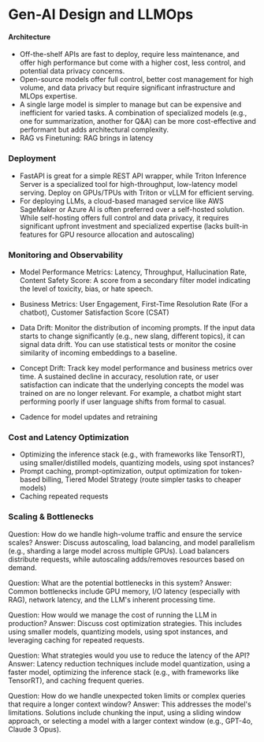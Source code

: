# Gen-AI Design and LLMOps

#### Architecture
* Off-the-shelf APIs are fast to deploy, require less maintenance, and offer high performance but come with a higher cost, less control, and potential data privacy concerns.
* Open-source models offer full control, better cost management for high volume, and data privacy but require significant infrastructure and MLOps expertise.
* A single large model is simpler to manage but can be expensive and inefficient for varied tasks. A combination of specialized models (e.g., one for summarization, another for Q&A) can be more cost-effective and performant but adds architectural complexity.
* RAG vs Finetuning: RAG brings in latency

### Deployment
*  FastAPI is great for a simple REST API wrapper, while Triton Inference Server is a specialized tool for high-throughput, low-latency model serving.  Deploy on GPUs/TPUs with Triton or vLLM for efficient serving.
* For deploying LLMs, a cloud-based managed service like AWS SageMaker or Azure AI is often preferred over a self-hosted solution.
While self-hosting offers full control and data privacy, it requires significant upfront investment and specialized expertise (lacks built-in features for GPU resource allocation and autoscaling)

### Monitoring and Observability
* Model Performance Metrics: Latency, Throughput, Hallucination Rate, Content Safety Score: A score from a secondary filter model indicating the level of toxicity, bias, or hate speech.
* Business Metrics: User Engagement, First-Time Resolution Rate (For a chatbot), Customer Satisfaction Score (CSAT)

* Data Drift: Monitor the distribution of incoming prompts. If the input data starts to change significantly (e.g., new slang, different topics), it can signal data drift. You can use statistical tests or monitor the cosine similarity of incoming embeddings to a baseline.

* Concept Drift: Track key model performance and business metrics over time. A sustained decline in accuracy, resolution rate, or user satisfaction can indicate that the underlying concepts the model was trained on are no longer relevant. For example, a chatbot might start performing poorly if user language shifts from formal to casual.

* Cadence for model updates and retraining

### Cost and Latency Optimization
* Optimizing the inference stack (e.g., with frameworks like TensorRT), using smaller/distilled models, quantizing models, using spot instances?
* Prompt caching, prompt-optimization, output optimization for token-based billing, Tiered Model Strategy (route simpler tasks to cheaper models)
* Caching repeated requests

### Scaling & Bottlenecks
Question: How do we handle high-volume traffic and ensure the service scales?
Answer: Discuss autoscaling, load balancing, and model parallelism (e.g., sharding a large model across multiple GPUs). Load balancers distribute requests, while autoscaling adds/removes resources based on demand.

Question: What are the potential bottlenecks in this system?
Answer: Common bottlenecks include GPU memory, I/O latency (especially with RAG), network latency, and the LLM's inherent processing time.

Question: How would we manage the cost of running the LLM in production?
Answer: Discuss cost optimization strategies. This includes using smaller models, quantizing models, using spot instances, and leveraging caching for repeated requests.

Question: What strategies would you use to reduce the latency of the API?
Answer: Latency reduction techniques include model quantization, using a faster model, optimizing the inference stack (e.g., with frameworks like TensorRT), and caching frequent queries.

Question: How do we handle unexpected token limits or complex queries that require a longer context window?
Answer: This addresses the model's limitations. Solutions include chunking the input, using a sliding window approach, or selecting a model with a larger context window (e.g., GPT-4o, Claude 3 Opus).



  
